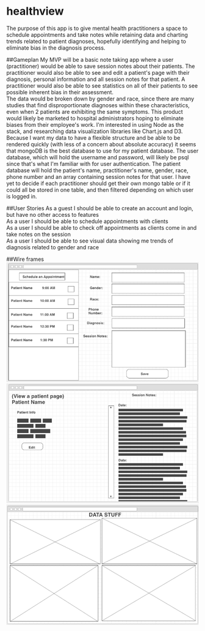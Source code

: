 # healthview

The purpose of this app is to give mental health practitioners a space to schedule appointments and take notes while retaining data and charting trends related to patient diagnoses, hopefully identifying and helping to eliminate bias in the diagnosis process.

##Gameplan
My MVP will be a basic note taking app where a user (practitioner) would be able to save session notes about their patients. The practitioner would also be able to see and edit a patient's page with their diagnosis, personal information and all session notes for that patient. A practitioner would also be able to see statistics on all of their patients to see possible inherent bias in their assessment.<br> The data would be broken down by gender and race, since there are many studies that find disproportionate diagnoses within these characteristics, even when 2 patients are exhibiting the same symptoms. This product would likely be marketed to hospital administrators hoping to eliminate biases from their employee's work. I'm interested in using Node as the stack, and researching data visualization libraries like Chart.js and D3. Because I want my data to have a flexible structure and be able to be rendered quickly (with less of a concern about absolute accuracy) it seems that mongoDB is the best database to use for my patient database. The user database, which will hold the username and password, will likely be psql since that's what I'm familiar with for user authentication. The patient database will hold the patient's name, practitioner's name, gender, race, phone number and an array containing session notes for that user. I have yet to decide if each practitioner should get their own mongo table or if it could all be stored in one table, and then filtered depending on which user is logged in. 

##User Stories
As a guest I should be able to create an account and login, but have no other access to features<br>
As a user I should be able to schedule appointments with clients<br>
As a user I should be able to check off appointments as clients come in and take notes on the session<br>
As a user I should be able to see visual data showing me trends of diagnosis related to gender and race<br>

##Wire frames
<img src="https://github.com/echerney/healthview/blob/master/Screen%20Shot%202016-08-05%20at%209.10.06%20AM.png?raw=true">
<img src="https://github.com/echerney/healthview/blob/master/Screen%20Shot%202016-08-05%20at%2012.01.01%20PM.png?raw=true">
<img src="https://github.com/echerney/healthview/blob/master/Screen%20Shot%202016-08-05%20at%209.51.54%20AM.png?raw=true">
